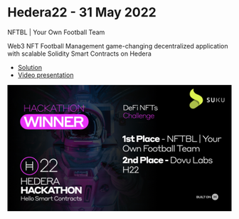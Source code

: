# Hedera22 - 31 May 2022

NFTBL | Your Own Football Team

Web3 NFT Football Management game-changing decentralized application with scalable Solidity Smart Contracts on Hedera

* [Solution](https://devpost.com/software/nftbl-your-own-football-team)
* [Video presentation](https://www.youtube.com/watch?v=UIglhf8lvA4)

![slide](/Hedera22%20-%2031%20May%202022/slide.png)